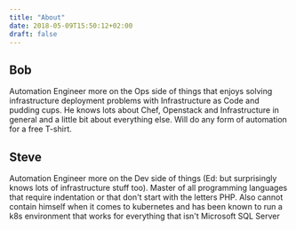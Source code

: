 ```yaml
---
title: "About"
date: 2018-05-09T15:50:12+02:00
draft: false
---
```


Bob
---

Automation Engineer more on the Ops side of things that enjoys solving infrastructure deployment problems with Infrastructure as Code and pudding cups. He knows lots about Chef, Openstack and Infrastructure in general and a little bit about everything else. Will do any form of automation for a free T-shirt.

Steve
-----

Automation Engineer more on the Dev side of things (Ed: but surprisingly knows lots of infrastructure stuff too). Master of all programming languages that require indentation or that don't start with the letters PHP. Also cannot contain himself when it comes to kubernetes and has been known to run a k8s environment that works for everything that isn't Microsoft SQL Server
